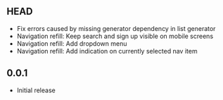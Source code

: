 ## HEAD

- Fix errors caused by missing generator dependency in list generator
- Navigation refill: Keep search and sign up visible on mobile screens
- Navigation refill: Add dropdown menu
- Navigation refill: Add indication on currently selected nav item

## 0.0.1

- Initial release
